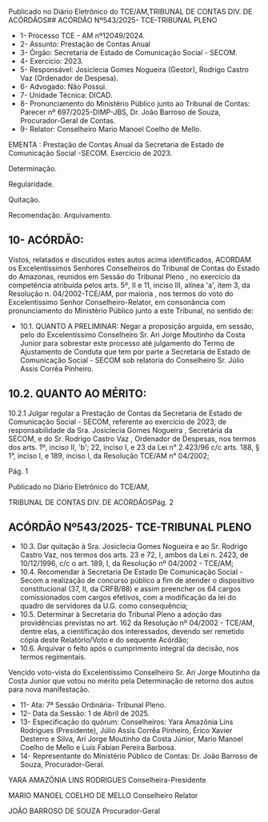 Publicado  no  Diário  Eletrônico do TCE/AM,TRIBUNAL DE CONTAS DIV. DE ACÓRDÃOS## ACÓRDÃO Nº543/2025- TCE-TRIBUNAL PLENO

- 1- Processo TCE - AM nº12049/2024.
- 2- Assunto: Prestação de Contas Anual
- 3- Órgão: Secretaria de Estado de Comunicação Social - SECOM.
- 4- Exercício: 2023.
- 5- Responsável: Josiclecia  Gomes  Nogueira  (Gestor),  Rodrigo  Castro  Vaz  (Ordenador de Despesa).
- 6- Advogado: Não Possui.
- 7- Unidade Técnica: DICAD.
- 8- Pronunciamento  do  Ministério  Público  junto  ao  Tribunal  de  Contas: Parecer  nº 697/2025-DIMP-JBS, Dr. João Barroso de Souza, Procurador-Geral de Contas.
- 9- Relator: Conselheiro Mario Manoel Coelho de Mello.

EMENTA : Prestação de Contas Anual da Secretaria de Estado de Comunicação  Social -SECOM. Exercício de 2023.

Determinação.

Regularidade.

Quitação.

Recomendação. Arquivamento.

## 10-  ACÓRDÃO:

Vistos, relatados e discutidos estes autos acima identificados, ACORDAM os Excelentíssimos Senhores Conselheiros do Tribunal de Contas do Estado do Amazonas, reunidos em Sessão do Tribunal Pleno , no exercício da competência atribuída pelos arts. 5º, II e 11, inciso III, alínea 'a', item 3, da Resolução n. 04/2002-TCE/AM, por maioria , nos termos do voto do Excelentíssimo Senhor Conselheiro-Relator, em consonância com pronunciamento do Ministério Público junto a este Tribunal, no sentido de:

- 10.1. QUANTO  A  PRELIMINAR:  Negar a  proposição  arguida,  em  sessão, pelo  do  Excelentíssimo  Conselheiro  Sr.  Ari  Jorge  Moutinho  da  Costa Junior para  sobrestar  este  processo  até  julgamento  do  Termo  de Ajustamento de Conduta que tem por parte a Secretaria  de Estado de Comunicação Social  -  SECOM  sob  relatoria  do  Conselheiro  Sr.    Júlio Assis Corrêa Pinheiro.

## 10.2. QUANTO AO MÉRITO:

10.2.1 Julgar regular a Prestação de Contas da Secretaria de Estado de Comunicação  Social  -  SECOM,  referente  ao  exercício  de  2023,  de responsabilidade  da Sra.  Josiclecia  Gomes  Nogueira ,  Secretária  da SECOM, e do Sr.  Rodrigo  Castro  Vaz ,  Ordenador  de  Despesas,  nos termos dos arts. 1º, inciso II, 'b'; 22, inciso I, e 23 da Lei n° 2.423/96 c/c arts.  188,  §  1°,  inciso  I,  e  189,  inciso  I,  da  Resolução  TCE/AM  n° 04/2002;

Pág. 1

Publicado  no  Diário  Eletrônico do TCE/AM,

TRIBUNAL DE CONTAS DIV. DE ACÓRDÃOSPág. 2

## ACÓRDÃO Nº543/2025- TCE-TRIBUNAL PLENO

- 10.3. Dar  quitação à Sra.  Josiclecia  Gomes  Nogueira e  ao Sr.  Rodrigo Castro Vaz, nos termos dos arts. 23 e 72, I, ambos da Lei n. 2423, de 10/12/1996, c/c o art. 189, I, da Resolução nº 04/2002 - TCE/AM;
- 10.4. Recomendar à Secretaria De Estado De Comunicação Social - Secom a realização de concurso  público a fim de atender o dispositivo constitucional  (37,  II,  da  CRFB/88)  e  assim  preencher  os  64  cargos comissionados com cargos efetivos, com a modificação da lei do quadro de servidores da U.G. como consequência;
- 10.5. Determinar à  Secretaria  do  Tribunal  Pleno  a  adoção  das  providências previstas no art. 162 da Resolução nº 04/2002 - TCE/AM, dentre elas, a cientificação dos interessados, devendo ser remetido cópia deste Relatório/Voto e do sequente Acórdão;
- 10.6. Arquivar o  feito  após  o  cumprimento  integral  da  decisão,  nos  termos regimentais.

Vencido voto-vista do Excelentíssimo Conselheiro Sr. Ari Jorge Moutinho da Costa  Junior  que  votou  no  mérito  pela  Determinação  de  retorno  dos  autos  para  nova manifestação.

- 11-  Ata: 7ª Sessão Ordinária- Tribunal Pleno.
- 12-  Data da Sessão: 1 de Abril de 2025.
- 13-  Especificação do quórum: Conselheiros: Yara Amazônia Lins Rodrigues (Presidente),  Júlio  Assis  Corrêa  Pinheiro,  Érico  Xavier  Desterro  e  Silva,  Ari  Jorge Moutinho  da  Costa  Júnior,  Mario  Manoel  Coelho  de  Mello  e  Luís  Fabian  Pereira Barbosa.
- 14-  Representante  do  Ministério  Público  de  Contas: Dr.  João  Barroso  de  Souza, Procurador-Geral.

YARA AMAZÔNIA LINS RODRIGUES Conselheira-Presidente

MARIO MANOEL COELHO DE MELLO Conselheiro Relator

JOÃO BARROSO DE SOUZA Procurador-Geral